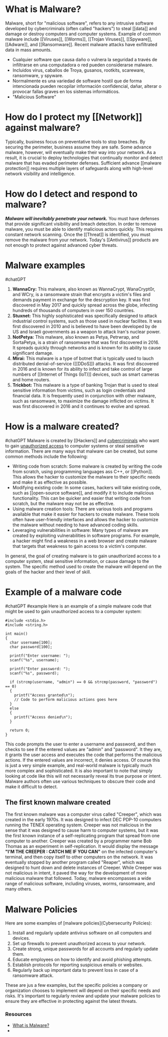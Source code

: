 # What is Malware?
Malware, short for "malicious software", refers to any intrusive software developed by cybercriminals (often called "hackers") to steal [[data]] and damage or destroy computers and computer systems. Example of common malware include [[Viruses]], [[Worms]], [[Trojan Viruses]], [[Spyware]], [[Adware]], and [[Ransomware]]. Recent malware attacks have exfiltrated data in mass amounts. 
- Cualquier software que causa daño o vulnera la seguridad a través de infiltrarse en una computadora o red pueden considerarse malware. 
- Incluidos virus, caballos de Troya, gusanos, rootkits, scareware, ransomware, y spyware.
- Normalmente es una variedad de software hostil que de forma intencionada pueden recopilar información confidencial, dañar, alterar o provocar fallas graves en los sistemas informáticos.
- "Malicious Software"


# How do I protect my [[Network]] against malware?
Typically, business focus on preventative tools to stop breaches. By securing the perimeter, business assume they are safe. Some advance malware, however, will eventually make their way into your network. As a result, it is crucial to deploy technologies that continually monitor and detect malware that has evaded perimeter defenses. Sufficient advance [[malware protection]] requires multiple layers of safeguards along with high-level network visibility and intelligence. 


# How do I detect and respond to malware?
***Malware will inevitably penetrate your network.*** You must have defenses that provide significant visibility and breach detection. In order to remove malware, you must be able to identify malicious actors quickly. This requires constant network scanning. Once the [[Threat]] is identified, you must remove the malware from your network. Today's [[Antivirus]] products are not enough to protect against advanced cyber threats. 

# Malware examples
#chatGPT
1. **WannaCry:** This malware, also known as WannaCrypt, WanaCrypt0r, and WCry, is a ransomware strain that encrypts a victim's files and demands payment in exchange for the descryption key. It was first discovered in May 2017 and quickly spread across the globe, infecting hundreds of thousands of computers in over 150 countries.
2. **Stuxnet:** This highly sophisticated was specifically designed to attack industrial control systems, such as those used in nuclear facilites. It was first discovered in 2010 and is believed to have been developed by de US and Israeli governments as a weapon to attack Iran's nuclear power. 
3. **NotPetya:** This malware, also known as Petya, Petrwrap, and SortaPetya, is a strain of ransomware that was first discovered in 2016. It spreads quickly through networks and is known for its ability to cause significant damage. 
4. **Mirai:** This malware is a type of botnet that is typically used to lauch distributed denial-of-service ([[DDoS]]) attacks. It was first discovered in 2016 and is known for its ability to infect and take control of large numbers of [[Internet of Things (IoT)]] devices, such as smart cameras and home routers. 
5. **Trickbot:** This malware is a type of banking Trojan that is used to steal sensitive information from victims, such as login credentials and financial data. It is frequently used in conjunction with other malware, such as ransomware, to maximize the damage inflicted on victims. It was first discovered in 2016 and it continues to evolve and spread. 


# How is a malware created?
#chatGPT 
Malware is created by [[Hackers]] and [cybercriminals](Cybercrime) who want to gain [unauthorized access](Confidentiality) to computer systems or steal sensitive information. There are many ways that malware can be created, but some common methods include the following:
- Writing code from scratch: Some malware is created by writing the code from scratch, using programming languages ass C++, or [[Python]]. This allows the hacker to customize the malware to their specific needs and make it as effective as possible.
- Modifying existing code: In some cases, hackers will take existing code, such as [[open-source software]], and modify it to include malicious functionality. This can be quicker and easier that writing code from scratch, but the malware may not be as effective. 
- Using malware creation tools: There are various tools and programs available that make it easier for hackers to create malware. These tools often have user-friendly interfaces and allows the hacker to customize the malware without needing to have advanced coding skills.
- Leveraging vulnerabilities in software: Many types of malware are created by exploiting vulnerabilities in software programs. For example, a hacker might find a weakness in a web browser and create malware that targets that weakness to gain access to a victim's computer. 

In general, the goal of creating malware is to gain unauthorized access to a computer system, steal sensitive information, or cause damage to the system. The specific method used to create the malware will depend on the goals of the hacker and their level of skill.


# Example of a malware code
#chatGPT #example 
Here is an example of a simple malware code that might be used to gain unauthorized access to a computer system:
```
#include <stdio.h>
#include <string.h>

int main()
{
  char username[100];
  char password[100];

  printf("Enter username: ");
  scanf("%s", username);

  printf("Enter password: ");
  scanf("%s", password);

  if (strcmp(username, "admin") == 0 && strcmp(password, "password") == 0)
  {
    printf("Access granted\n");
    // Code to perform malicious actions goes here
  }
  else
  {
    printf("Access denied\n");
  }

  return 0;
}

```
This code prompts the user to enter a username and password, and then checks to see if the entered values are "admin" and "password". It they are, it grants the user access and executes the code that performs the malicious actions. If the entered values are incorrect, it denies access. 
Of course this is just a very simple example, and real-world malware is typically much more complex and sophisticated. It is also important to note that simply looking at code like this will not necessarily reveal its true purpose or intent. Malware authors often use various techniques to obscure their code and make it difficult to detect. 


## The first known malware created
The first known malware was a computer virus called "Creeper", which was created in the early 1970s. It was designed to infect DEC PDP-10 computers running the TENEX operating system. Creeper was not malicious in the sense that it was designed to cause harm to computer systems, but it was the first known instance of a self-replicating program that spread from one computer to another. 
Creeper was created by a programmer name Bob Thomas as an experiment in self-replication. It would display the message **"I'M THE CREEPER : CATCH ME IF YOU CAN"** on the infected computer's terminal, and then copy itself to other computers on the network. It was eventually stopped by another program called "Reaper", which was designed to hunt down and delete instances of Creeper. 
While Creeper was not malicious in intent, it paved the way for the development of more malicious malware that followed. Today, malware encompasses a wide range of malicious software, including viruses, worms, ransomware, and many others. 


# Malware Policies
Here are some examples of [malware policies](Cybersecurity Policies):
1. Install and regularly update antivirus software on all computers and devices.
2. Set up firewalls to prevent unauthorized access to your network. 
3. Create strong, unique passwords for all accounts and regularly update them.
4. Educate employees on how to identify and avoid phishing attempts.
5. Establish protocols for reporting suspicious emails or websites.
6. Regularly back up important data to prevent loss in case of a ransomware attack.

These are jus a few examples, but the specific policies  a company or organization chooses to implement will depend on their specific needs and risks. It's important to regularly review and update your malware policies to ensure they are effective in protecting against the latest threats. 


### Resources
- [What is Malware?](https://www.cisco.com/c/en/us/products/security/advanced-malware-protection/what-is-malware.html)
- 